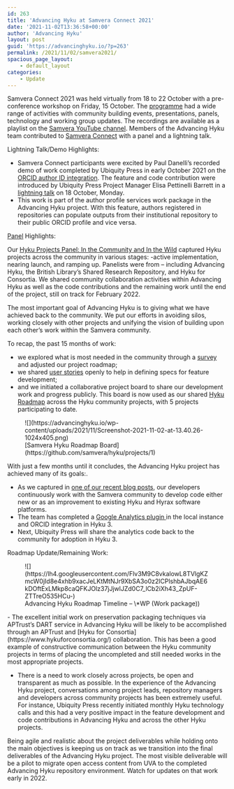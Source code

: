 ```yaml
---
id: 263
title: 'Advancing Hyku at Samvera Connect 2021'
date: '2021-11-02T13:36:58+00:00'
author: 'Advancing Hyku'
layout: post
guid: 'https://advancinghyku.io/?p=263'
permalink: /2021/11/02/samvera2021/
spacious_page_layout:
    - default_layout
categories:
    - Update
---
```


Samvera Connect 2021 was held virtually from 18 to 22 October with a pre-conference workshop on Friday, 15 October. The [programme](https://samveraconnect2021.sched.com/) had a wide range of activities with community building events, presentations, panels, technology and working group updates. The recordings are available as a playlist on the [Samvera YouTube channel](https://www.youtube.com/playlist?list=PLvnoImgmm7CfOUNg9YJQmCdfI1oIzkfCr). Members of the Advancing Hyku team contributed to [Samvera Connect](https://repo.samvera.org/collections/594b69db-97fb-4182-863f-490edf7fb8d0?locale=en) with a panel and a lightning talk.




Lightning Talk/Demo Highlights:

- Samvera Connect participants were excited by Paul Danelli’s recorded demo of work completed by Ubiquity Press in early October 2021 on the [ORCID author ID integration](https://github.com/samvera/hyku/issues/1688). The feature and code contribution were introduced by Ubiquity Press Project Manager Elisa Pettinelli Barrett in a [lightning talk](https://samveraconnect2021.sched.com/event/o9Yo/lightning-talks) on 18 October, Monday.
- This work is part of the author profile services work package in the Advancing Hyku project. With this feature, authors registered in repositories can populate outputs from their institutional repository to their public ORCID profile and vice versa.

[Panel](https://doi.org/10.18130/3h0a-xt81) Highlights:

Our [Hyku Projects Panel: In the Community and In the Wild](https://samveraconnect2021.sched.com/event/n9Oh/hyku-projects-panel-in-the-community-and-in-the-wild) captured Hyku projects across the community in various stages: -active implementation, nearing launch, and ramping up. Panelists were from – including Advancing Hyku, the British Library’s Shared Research Repository, and Hyku for Consortia. We shared community collaboration activities within Advancing Hyku as well as the code contributions and the remaining work until the end of the project, still on track for February 2022.

The most important goal of Advancing Hyku is to giving what we have achieved back to the community. We put our efforts in avoiding silos, working closely with other projects and unifying the vision of building upon each other’s work within the Samvera community.

To recap, the past 15 months of work:

- we explored what is most needed in the community through a [survey](https://advancinghyku.io/2020/12/11/advancing-hyku-community-survey-results-january-2021/) and adjusted our project roadmap;
- we shared [user stories](https://github.com/britishlibrary/Advancing-Hyku/projects/4) openly to help in defining specs for feature development;
- and we initiated a collaborative project board to share our development work and progress publicly. This board is now used as our shared [Hyku Roadmap](https://github.com/samvera/hyku/projects/1) across the Hyku community projects, with 5 projects participating to date.

<figure class="wp-block-image size-large is-resized">![](https://advancinghyku.io/wp-content/uploads/2021/11/Screenshot-2021-11-02-at-13.40.26-1024x405.png)<figcaption>[Samvera Hyku Roadmap Board](https://github.com/samvera/hyku/projects/1)</figcaption></figure>With just a few months until it concludes, the Advancing Hyku project has achieved many of its goals:.

- As we captured in [one of our recent blog posts](https://advancinghyku.io/2021/07/20/code-contributions/), our developers continuously work with the Samvera community to develop code either new or as an improvement to existing Hyku and Hyrax software platforms.
- The team has completed a [Google Analytics plugin ](https://github.com/samvera/hyku/issues/1685)in the local instance and ORCID integration in Hyku 3.
- Next, Ubiquity Press will share the analytics code back to the community for adoption in Hyku 3.

Roadmap Update/Remaining Work:

<figure class="wp-block-image is-resized">![](https://lh4.googleusercontent.com/Flv3M9C8vkalowL8TVlgKZmcW0jId8e4xhb9xacJeLKtMtNJr9XbSA3o0z2lCPlshbAJbqAE6kDOftExLMkp8caQFKJOlz37jJjwlJZd0C7_lCb2iXh43_ZpUF-ZTTreO535HCu-)<figcaption>Advancing Hyku Roadmap Timeline – \*WP (Work package))</figcaption></figure>- The excellent initial work on preservation packaging techniques via APTrust’s DART service in Advancing Hyku will be likely to be accomplished through an APTrust and [Hyku for Consortia](https://www.hykuforconsortia.org/) collaboration. This has been a good example of constructive communication between the Hyku community projects in terms of placing the uncompleted and still needed works in the most appropriate projects.

- There is a need to work closely across projects, be open and transparent as much as possible. In the experience of the Advancing Hyku project, conversations among project leads, repository managers and developers across community projects has been extremely useful. For instance, Ubiquity Press recently initiated monthly Hyku technology calls and this had a very positive impact in the feature development and code contributions in Advancing Hyku and across the other Hyku projects.

Being agile and realistic about the project deliverables while holding onto the main objectives is keeping us on track as we transition into the final deliverables of the Advancing Hyku project. The most visible deliverable will be a pilot to migrate open access content from UVA to the completed Advancing Hyku repository environment. Watch for updates on that work early in 2022.
